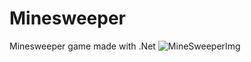 # Minesweeper
Minesweeper game made with .Net
![MineSweeperImg](https://user-images.githubusercontent.com/86796339/151452002-b72f0ed8-057f-43d6-a820-61733726d3f4.PNG)
